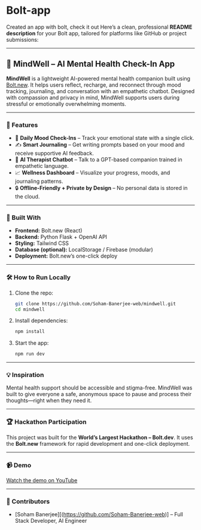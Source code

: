 # Bolt-app
Created an app with bolt, check it out
Here’s a clean, professional **README description** for your Bolt app, tailored for platforms like GitHub or project submissions:

---

## 🧠 MindWell – AI Mental Health Check-In App

**MindWell** is a lightweight AI-powered mental health companion built using [Bolt.new](https://bolt.new). It helps users reflect, recharge, and reconnect through mood tracking, journaling, and conversation with an empathetic chatbot. Designed with compassion and privacy in mind, MindWell supports users during stressful or emotionally overwhelming moments.

---

### 🌟 Features

* 🧘 **Daily Mood Check-Ins** – Track your emotional state with a single click.
* ✍️ **Smart Journaling** – Get writing prompts based on your mood and receive supportive AI feedback.
* 💬 **AI Therapist Chatbot** – Talk to a GPT-based companion trained in empathetic language.
* 📈 **Wellness Dashboard** – Visualize your progress, moods, and journaling patterns.
* 🔒 **Offline-Friendly + Private by Design** – No personal data is stored in the cloud.

---

### 🚀 Built With

* **Frontend:** Bolt.new (React)
* **Backend:** Python Flask + OpenAI API
* **Styling:** Tailwind CSS
* **Database (optional):** LocalStorage / Firebase (modular)
* **Deployment:** Bolt.new’s one-click deploy

---

### 🛠 How to Run Locally

1. Clone the repo:

   ```bash
   git clone https://github.com/Soham-Banerjee-web/mindwell.git
   cd mindwell
   ```
2. Install dependencies:

   ```bash
   npm install
   ```
3. Start the app:

   ```bash
   npm run dev
   ```

---

### 💡 Inspiration

Mental health support should be accessible and stigma-free. MindWell was built to give everyone a safe, anonymous space to pause and process their thoughts—right when they need it.

---

### 🏆 Hackathon Participation

This project was built for the **World’s Largest Hackathon – Bolt.dev**. It uses the **Bolt.new** framework for rapid development and one-click deployment.

---

### 📹 Demo

[Watch the demo on YouTube](https://youtu.be/PVqTYAQRa14?si=PRuBCXwJuUJxSWwS)

---

### 👏 Contributors

* [Soham Banerjee][(https://github.com/Soham-Banerjee-web)] – Full Stack Developer, AI Engineer




